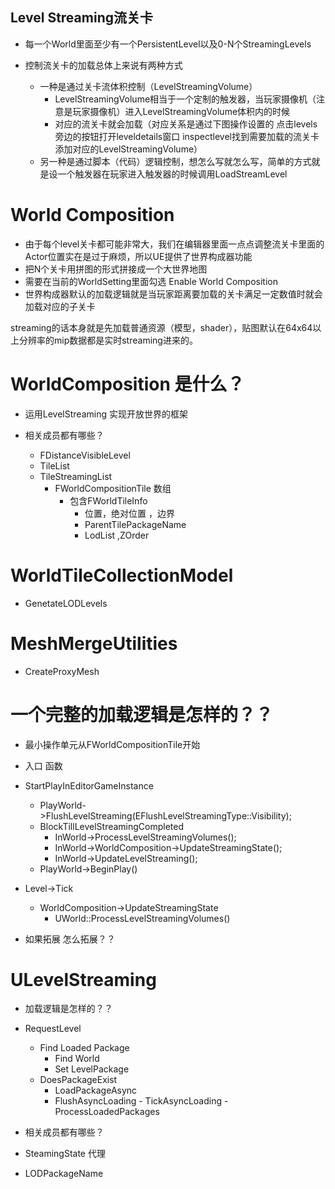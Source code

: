 ## Level Streaming流关卡
- 每一个World里面至少有一个PersistentLevel以及0-N个StreamingLevels


- 控制流关卡的加载总体上来说有两种方式
	- 一种是通过关卡流体积控制（LevelStreamingVolume）
		- LevelStreamingVolume相当于一个定制的触发器，当玩家摄像机（注意是玩家摄像机）进入LevelStreamingVolume体积内的时候
		- 对应的流关卡就会加载（对应关系是通过下图操作设置的 点击levels旁边的按钮打开leveldetails窗口 inspectlevel找到需要加载的流关卡添加对应的LevelStreamingVolume）
	- 另一种是通过脚本（代码）逻辑控制，想怎么写就怎么写，简单的方式就是设一个触发器在玩家进入触发器的时候调用LoadStreamLevel

# World Composition
- 由于每个level关卡都可能非常大，我们在编辑器里面一点点调整流关卡里面的Actor位置实在是过于麻烦，所以UE提供了世界构成器功能
- 把N个关卡用拼图的形式拼接成一个大世界地图
- 需要在当前的WorldSetting里面勾选 Enable World Composition
- 世界构成器默认的加载逻辑就是当玩家距离要加载的关卡满足一定数值时就会加载对应的子关卡



streaming的话本身就是先加载普通资源（模型，shader），贴图默认在64x64以上分辨率的mip数据都是实时streaming进来的。


# WorldComposition 是什么？
- 运用LevelStreaming 实现开放世界的框架

- 相关成员都有哪些？
  - FDistanceVisibleLevel
  - TileList
  - TileStreamingList
      - FWorldCompositionTile 数组
        - 包含FWorldTileInfo
          - 位置，绝对位置 ，边界
          - ParentTilePackageName
          - LodList ,ZOrder


# WorldTileCollectionModel
- GenetateLODLevels

# MeshMergeUtilities
- CreateProxyMesh



# 一个完整的加载逻辑是怎样的？？
  -  最小操作单元从FWorldCompositionTile开始
  - 入口 函数
- StartPlayInEditorGameInstance
	- PlayWorld->FlushLevelStreaming(EFlushLevelStreamingType::Visibility);
	- BlockTillLevelStreamingCompleted
		- InWorld->ProcessLevelStreamingVolumes();
		- InWorld->WorldComposition->UpdateStreamingState();
		- InWorld->UpdateLevelStreaming();
	- PlayWorld->BeginPlay()

- Level->Tick
    - WorldComposition->UpdateStreamingState
      - UWorld::ProcessLevelStreamingVolumes()
- 如果拓展 怎么拓展？？
# ULevelStreaming
- 加载逻辑是怎样的？？
- RequestLevel
  - Find Loaded Package
    - Find World
    - Set LevelPackage
  - DoesPackageExist
    - LoadPackageAsync
    - FlushAsyncLoading
			- TickAsyncLoading
				- ProcessLoadedPackages  
- 相关成员都有哪些？

- SteamingState 代理
- LODPackageName
